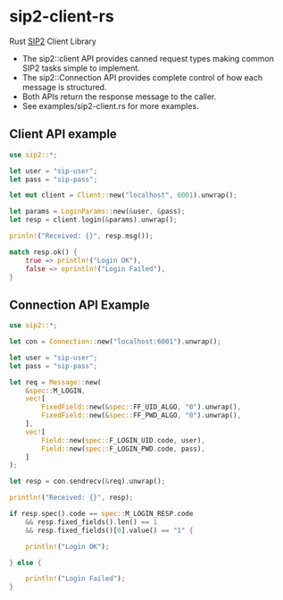 # sip2-client-rs

Rust [SIP2](https://en.wikipedia.org/wiki/Standard_Interchange_Protocol)
Client Library

* The sip2::client API provides canned request types making common SIP2 
  tasks simple to implement.
* The sip2::Connection API provides complete control of how each message
  is structured.
* Both APIs return the response message to the caller.
* See examples/sip2-client.rs for more examples.

## Client API example


```rs
use sip2::*;

let user = "sip-user";
let pass = "sip-pass";

let mut client = Client::new("localhost", 6001).unwrap();

let params = LoginParams::new(&user, &pass);
let resp = client.login(&params).unwrap();

prinln!("Received: {}", resp.msg());

match resp.ok() {
    true => println!("Login OK"),
    false => eprintln!("Login Failed"),
}

```

## Connection API Example

```rs
use sip2::*;

let con = Connection::new("localhost:6001").unwrap();

let user = "sip-user";
let pass = "sip-pass";

let req = Message::new(
    &spec::M_LOGIN,
    vec![
        FixedField::new(&spec::FF_UID_ALGO, "0").unwrap(),
        FixedField::new(&spec::FF_PWD_ALGO, "0").unwrap(),
    ],
    vec![
        Field::new(spec::F_LOGIN_UID.code, user),
        Field::new(spec::F_LOGIN_PWD.code, pass),
    ]
);

let resp = con.sendrecv(&req).unwrap();

println!("Received: {}", resp);

if resp.spec().code == spec::M_LOGIN_RESP.code
    && resp.fixed_fields().len() == 1
    && resp.fixed_fields()[0].value() == "1" {

    println!("Login OK");

} else {

    println!("Login Failed");
}

```

